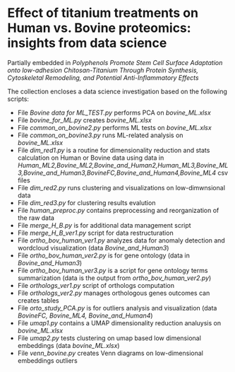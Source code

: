 # Effect of titanium treatments on Human vs. Bovine proteomics: insights from data science
Partially embedded in *Polyphenols Promote Stem Cell Surface Adaptation onto low-adhesion Chitosan-Titanium Through Protein Synthesis, Cytoskeletal Remodeling, and Potential Anti-Inflammatory Effects*

The collection encloses a data science investigation based on the following scripts:

+ File *Bovine data for ML_TEST.py* performs PCA on *bovine_ML.xlsx*
+ File *bovine_for_ML.py* creates *bovine_ML.xlsx*
+ File *common_on_bovine2.py* performs ML tests on *bovine_ML.xlsx* 
+ File *common_on_bovine3.py* runs ML-related analysis on *bovine_ML.xlsx* 
+ File *dim_red1.py* is a routine for dimensionality reduction and stats calculation on Human or Bovine data using data in *Human_ML2,Bovine_ML2,Bovine_and_Human2,Human_ML3,Bovine_ML3,Bovine_and_Human3,BovineFC,Bovine_and_Human4,Bovine_ML4* csv files
+ File *dim_red2.py* runs clustering and visualizations on low-dimwnsional data 
+ File *dim_red3.py* for clustering results evalution
+ File *human_preproc.py* contains preprocessing and reorganization of the raw data
+ File *merge_H_B.py* is for additional data management script
+ File *merge_H_B_ver1.py* script for data restructuration
+ File *ortho_bov_human_ver1.py* analyzes data for anomaly detection and wordcloud visualization (data *Bovine_and_Human3*)
+ File *ortho_bov_human_ver2.py* is for gene ontology (data in *Bovine_and_Human3*)
+ File *ortho_bov_human_ver3.py* is a script for gene ontology terms summarization (data is the output from *ortho_bov_human_ver2.py*)
+ File *orthologs_ver1.py* script of orthologs computation
+ File *orthologs_ver2.py* manages orthologous genes outcomes can creates tables
+ File *orto_study_PCA.py* is for outliers analysis and visualization (data *BovineFC, Bovine_ML4, Bovine_and_Human4*)
+ File *umap1.py* contains a UMAP dimensionality reduction analuysis on *bovine_ML.xlsx*
+ File *umap2.py* tests clustering on umap based low dimensional embeddings (data *bovine_ML.xlsx*)
+ File *venn_bovine.py* creates Venn diagrams on low-dimensional embeddings outliers
